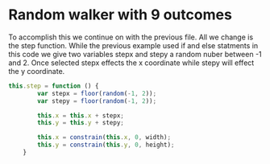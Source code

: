 # Random walker with 9 outcomes

To accomplish this we continue on with the previous file. All we change is the step function. While the previous example used if and else statments in this code we give two variables stepx and stepy a random nuber between -1 and 2. Once selected stepx effects the x coordinate while stepy will effect the y coordinate.

```js
this.step = function () {
        var stepx = floor(random(-1, 2));
        var stepy = floor(random(-1, 2));

        this.x = this.x + stepx;
        this.y = this.y + stepy;

        this.x = constrain(this.x, 0, width);
        this.y = constrain(this.y, 0, height);
    }
```
